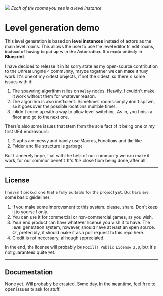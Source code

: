 ![](https://thumbs.gfycat.com/TheseNegligibleKodiakbear-size_restricted.gif)
*Each of the rooms you see is a level instance*

# Level generation demo

This level generation is based on **level instances** instead of actors as the main level rooms. This allows the user to use the level editor to edit rooms, instead of having to put up with the Actor editor. It's made entirely in **Blueprint**.

I have decided to release it in its sorry state as my open-source contribution to the Unreal Engine 4 community, maybe together we can make it fully work. It's one of my oldest projects, if not the oldest, so there is some issues with it:

1. The spawning algorithm relies on ``Delay`` nodes. Heavily. I couldn't make it work without them for whatever reason.
2. The algorithm is also inefficient. Sometimes rooms simply don't spawn, so it goes over the possible locations multiple times.
3. I didn't come up with a way to allow level switching. As in, you finish a floor and go to the next one.

There's also some issues that stem from the sole fact of it being one of my first UE4 endeavours:

1. Graphs are messy and barely use Macros, Functions and the like
2. Folder and file structure is garbage

But I sincerely hope, that with the help of our community we can make it work, for our common benefit. It's *this* close from being done, after all.
____

## License

I haven't picked one that's fully suitable for the project **yet**. But here are some basic guidelines:

1. If you make some improvement to this system, please, share. Don't keep it to yourself only.
2. You can use it for commercial or non-commercial games, as you wish.
3. Your end product can have whatever license you wish it to have. The level generation system, however, should have at least an open source. Or, preferably, it should make it as a pull request to this repo here.
4. Credit is not necessary, although appreciated.

In the end, the license will probably be ``Mozilla Public License 2.0``, but it's not guaranteed quite yet.
____

## Documentation

None yet. Will probably be created. Some day. In the meantime, feel free to open issues to ask for stuff.

